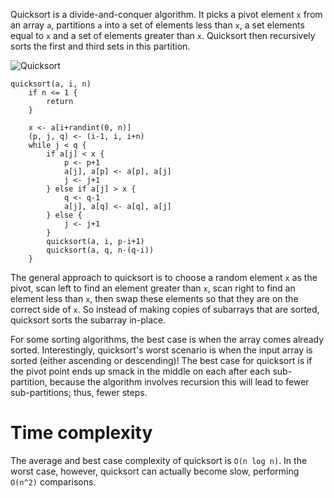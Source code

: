 Quicksort is a divide-and-conquer algorithm. It picks a pivot element `x` from an array `a`, partitions `a` into a set of elements less than `x`, a set elements equal to `x` and a set of elements greater than `x`. Quicksort then recursively sorts the first and third sets in this partition.

![Quicksort](https://opendatastructures.org/ods-python/img4174.png)

```
quicksort(a, i, n)
    if n <= 1 {
        return
    }
    
    x <- a[i+randint(0, n)]
    (p, j, q) <- (i-1, i, i+n)
    while j < q {
        if a[j] < x {
            p <- p+1
            a[j], a[p] <- a[p], a[j]
            j <- j+1
        } else if a[j] > x {
            q <- q-1
            a[j], a[q] <- a[q], a[j]
        } else {
            j <- j+1
        }
        quicksort(a, i, p-i+1)
        quicksort(a, q, n-(q-i))
    }
```

The general approach to quicksort is to choose a random element `x` as the pivot, scan left to find an element greater than `x`, scan right to find an element less than `x`, then swap these elements so that they are on the correct side of `x`. So instead of making copies of subarrays that are sorted, quicksort sorts the subarray in-place.

For some sorting algorithms, the best case is when the array comes already sorted. Interestingly, quicksort's worst scenario is when the input array is sorted (either ascending or descending)! The best case for quicksort is if the pivot point ends up smack in the middle on each after each sub-partition, because the algorithm involves recursion this will lead to fewer sub-partitions; thus, fewer steps.

# Time complexity

The average and best case complexity of quicksort is `O(n log n)`. In the worst case, however, quicksort can actually become slow, performing `O(n^2)` comparisons.
